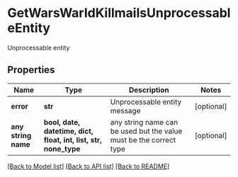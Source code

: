 # GetWarsWarIdKillmailsUnprocessableEntity

Unprocessable entity

## Properties
Name | Type | Description | Notes
------------ | ------------- | ------------- | -------------
**error** | **str** | Unprocessable entity message | [optional] 
**any string name** | **bool, date, datetime, dict, float, int, list, str, none_type** | any string name can be used but the value must be the correct type | [optional]

[[Back to Model list]](../README.md#documentation-for-models) [[Back to API list]](../README.md#documentation-for-api-endpoints) [[Back to README]](../README.md)


